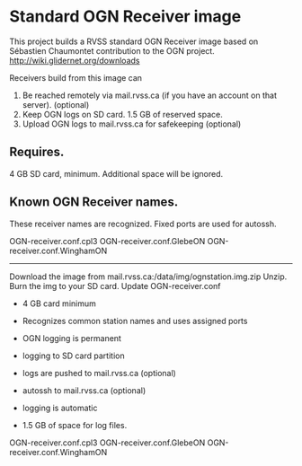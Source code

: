 # Standard OGN Receiver image

This project builds a RVSS standard OGN Receiver image based on Sébastien Chaumontet contribution to the OGN project. http://wiki.glidernet.org/downloads

Receivers build from this image can

 1. Be reached remotely via mail.rvss.ca (if you have an account on that server). (optional)
 1. Keep OGN logs on SD card. 1.5 GB of reserved space.
 1. Upload OGN logs to mail.rvss.ca for safekeeping (optional)


## Requires.

4 GB SD card, minimum. Additional space will be ignored.


## Known OGN Receiver names.

These receiver names are recognized. Fixed ports are used for autossh.

OGN-receiver.conf.cpl3  OGN-receiver.conf.GlebeON  OGN-receiver.conf.WinghamON

---------------------------------------------


Download the image from mail.rvss.ca:/data/img/ognstation.img.zip
Unzip.
Burn the img to your SD card.
Update OGN-receiver.conf  




- 4 GB card minimum
- Recognizes common station names and uses assigned ports
- OGN logging is permanent
- logging to SD card partition
- logs are pushed to mail.rvss.ca (optional)
- autossh to mail.rvss.ca (optional)
- logging is automatic

- 1.5 GB of space for log files.






OGN-receiver.conf.cpl3  OGN-receiver.conf.GlebeON  OGN-receiver.conf.WinghamON


